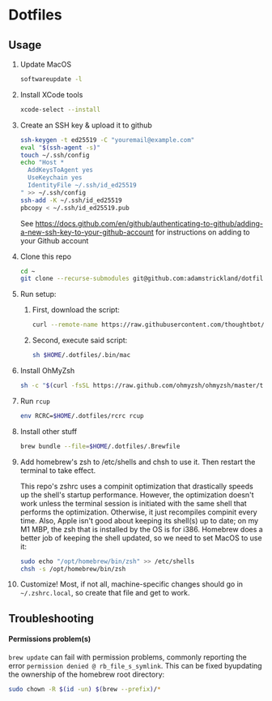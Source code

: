 # Dotfiles

## Usage

1. Update MacOS

    ```sh
    softwareupdate -l
    ```

1. Install XCode tools

    ```sh
    xcode-select --install
    ```

1. Create an SSH key & upload it to github

    ```sh
    ssh-keygen -t ed25519 -C "youremail@example.com"
    eval "$(ssh-agent -s)"
    touch ~/.ssh/config
    echo "Host *
      AddKeysToAgent yes
      UseKeychain yes
      IdentityFile ~/.ssh/id_ed25519
    " >> ~/.ssh/config
    ssh-add -K ~/.ssh/id_ed25519
    pbcopy < ~/.ssh/id_ed25519.pub
    ```

    See https://docs.github.com/en/github/authenticating-to-github/adding-a-new-ssh-key-to-your-github-account for instructions on adding to your Github account

1. Clone this repo

    ```sh
    cd ~
    git clone --recurse-submodules git@github.com:adamstrickland/dotfiles ~/.dotfiles
    ```

1. Run setup:
    1. First, download the script:

        ```sh
        curl --remote-name https://raw.githubusercontent.com/thoughtbot/laptop/master/mac > $HOME/.dotfiles/.bin/mac
        ```

    1. Second, execute said script:

        ```sh
        sh $HOME/.dotfiles/.bin/mac
        ```

1. Install OhMyZsh

    ```sh
    sh -c "$(curl -fsSL https://raw.github.com/ohmyzsh/ohmyzsh/master/tools/install.sh)"
    ```

1. Run `rcup`

    ```sh
    env RCRC=$HOME/.dotfiles/rcrc rcup
    ```

1. Install other stuff

    ```sh
    brew bundle --file=$HOME/.dotfiles/.Brewfile
    ```

1. Add homebrew's zsh to /etc/shells and chsh to use it. Then restart the
     terminal to take effect.

    This repo's zshrc uses a compinit optimization that drastically speeds up the
    shell's startup performance. However, the optimization doesn't work unless
    the terminal session is initiated with the same shell that performs the
    optimization. Otherwise, it just recompiles compinit every time. Also, Apple
    isn't good about keeping its shell(s) up to date; on my M1 MBP, the zsh that
    is installed by the OS is for i386. Homebrew does a better job of keeping the
    shell updated, so we need to set MacOS to use it:

    ```sh
    sudo echo "/opt/homebrew/bin/zsh" >> /etc/shells
    chsh -s /opt/homebrew/bin/zsh
    ```

1. Customize! Most, if not all, machine-specific changes should go in
   `~/.zshrc.local`, so create that file and get to work.

## Troubleshooting

#### Permissions problem(s)

`brew update` can fail with permission problems, commonly reporting the error `permission denied @ rb_file_s_symlink`.  This can be fixed byupdating the ownership of the homebrew root directory:

```sh
sudo chown -R $(id -un) $(brew --prefix)/*
```
